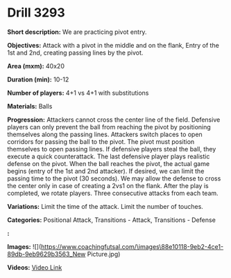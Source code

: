 # Drill 3293

**Short description:**
We are practicing pivot entry.

**Objectives:**
Attack with a pivot in the middle and on the flank, Entry of the 1st and 2nd, creating passing lines by the pivot.

**Area (mxm):**
40x20

**Duration (min):**
10-12

**Number of players:**
4+1 vs 4+1 with substitutions

**Materials:**
Balls

**Progression:**
Attackers cannot cross the center line of the field. Defensive players can only prevent the ball from reaching the pivot by positioning themselves along the passing lines. Attackers switch places to open corridors for passing the ball to the pivot. The pivot must position themselves to open passing lines. If defensive players steal the ball, they execute a quick counterattack. The last defensive player plays realistic defense on the pivot. When the ball reaches the pivot, the actual game begins (entry of the 1st and 2nd attacker). If desired, we can limit the passing time to the pivot (30 seconds). We may allow the defense to cross the center only in case of creating a 2vs1 on the flank. After the play is completed, we rotate players. Three consecutive attacks from each team.

**Variations:**
Limit the time of the attack. Limit the number of touches.

**Categories:**
Positional Attack, Transitions - Attack, Transitions - Defense

**:**


**Images:**
![](https://www.coachingfutsal.com/\images\88e10118-9eb2-4ce1-89db-9eb9629b3563_New Picture.jpg)

**Videos:**
[Video Link](https://www.youtube.com/embed/SiTZOoBWZ4U)

